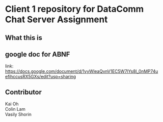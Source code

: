# Client 1 repository for DataComm Chat Server Assignment

## What this is

## google doc for ABNF
link: https://docs.google.com/document/d/1vyWleaQvnV1EC5W7lYs8I_0nMP74uefihccusRX5GXs/edit?usp=sharing

## Contributor
Kai Oh  <br>
Colin Lam <br>
Vasily Shorin <br>

